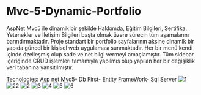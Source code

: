 # Mvc-5-Dynamic-Portfolio
AspNet Mvc5 ile dinamik bir şekilde Hakkımda, Eğitim Bilgileri, Sertifika, Yetenekler ve İletişim Bilgileri başta olmak üzere sürecin tüm aşamalarını barındırmaktadır.
Proje standart bir portfolio sayfalarının aksine dinamik bir yapıda güncel bir kişisel web uygulaması sunmaktadır. Her bir menü kendi içinde özelleşmiş olup sade ve net bilgi vermeyi amaçlamıştır.
Tüm sidebar içeriğinde CRUD işlemleri tamamıyla yapılmış olup yapılan her bir değişiklik veri tabanına yansıtılmıştır.




Tecnologies: 
Asp net Mvc5-
Db First-
Entity FrameWork-
Sql Server
![1](https://github.com/ozlemkarakoc/Mvc-5-Dynamic-Portfolio/assets/59397710/e66c2e96-a3d5-4ad5-ab51-5dd60a4710d8)
![22](https://github.com/ozlemkarakoc/Mvc-5-Dynamic-Portfolio/assets/59397710/e72422c8-4aeb-47f5-9b61-c9400e86e85f)
![2](https://github.com/ozlemkarakoc/Mvc-5-Dynamic-Portfolio/assets/59397710/0ee02b47-9fce-471f-9ea4-7c6f0778b9cf)
![3](https://github.com/ozlemkarakoc/Mvc-5-Dynamic-Portfolio/assets/59397710/67ef0aa7-e666-4a07-8076-045af7d0c3aa)
![4](https://github.com/ozlemkarakoc/Mvc-5-Dynamic-Portfolio/assets/59397710/cfc0a0c0-7126-43c2-b07c-f4952c3e75d5)
![5](https://github.com/ozlemkarakoc/Mvc-5-Dynamic-Portfolio/assets/59397710/793b86d8-d4ef-4447-8ed2-194a49e05f1d)
![6](https://github.com/ozlemkarakoc/Mvc-5-Dynamic-Portfolio/assets/59397710/7fa93287-0fcc-49f3-a7a2-003fb807bc60)
